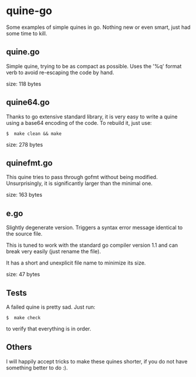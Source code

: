 quine-go
========

Some examples of simple quines in go.
Nothing new or even smart, just had some time to kill.

quine.go
--------

Simple quine, trying to be as compact as possible.
Uses the '%q' format verb to avoid re-escaping the code by hand.

size: 118 bytes

quine64.go
----------

Thanks to go extensive standard library, it is very easy to write a quine
using a base64 encoding of the code. To rebuild it, just use:

    $  make clean && make

size: 278 bytes

quinefmt.go
-----------

This quine tries to pass through gofmt without being modified. Unsurprisingly, it is significantly larger than the minimal one.

size: 163 bytes

e.go
----

Slightly degenerate version. Triggers a syntax error message identical to the
source file.

This is tuned to work with the standard go compiler version 1.1 and can break very easily (just rename the file).

It has a short and unexplicit file name to minimize its size.

size: 47 bytes


Tests
-----

A failed quine is pretty sad.
Just run:

    $  make check

to verify that everything is in order.

Others
------

I will happily accept tricks to make these quines shorter, if you do
not have something better to do :).
